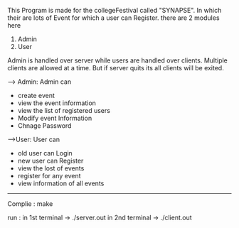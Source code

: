 
This Program is made for the collegeFestival called "SYNAPSE".
In which their are lots of Event for which a user can Register.
there are 2 modules here
1. Admin
2. User

Admin is handled over server while users are handled over clients.
Multiple clients are allowed at a time.
But if server quits its all clients will be exited.

--> Admin:
Admin can 
  - create event
  - view the event information
  - view the list of registered users
  - Modify event Information
  - Chnage Password


-->User:
User can 
  - old user can Login
  - new user can Register
  - view the lost of events
  - register for any event
  - view information of all events

-------------------------------------------------------------------

Complie : make

run :
in 1st terminal -> ./server.out <port>
in 2nd terminal -> ./client.out <host> <port>
